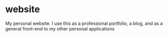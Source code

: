 # website

My personal website. I use this as a professional portfolio, a blog, and as a general front-end to my other personal applications
